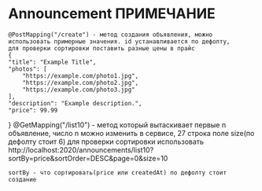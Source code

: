 # Announcement ПРИМЕЧАНИЕ



    @PostMapping("/create") - метод создания объявления, можно использовать примерные значения. id устанавливается по дефолту, 
    для проверки сортировки поставить разные цены в прайс 
    {
    "title": "Example Title",
    "photos": [
        "https://example.com/photo1.jpg",
        "https://example.com/photo2.jpg",
        "https://example.com/photo3.jpg"
    ],
    "description": "Example description.",
    "price": 99.99
}
    @GetMapping("/list10") - метод который вытаскивает первые n объявление, число n можно изменить в сервисе, 27 строка полe size(по дефолту стоит 6)
    для проверки сортировки использовать http://localhost:2020/announcements/list10?sortBy=price&sortOrder=DESC&page=0&size=10
    
    sortBy - что сортировать(price или createdAt) по дефолту стоит создание
 

